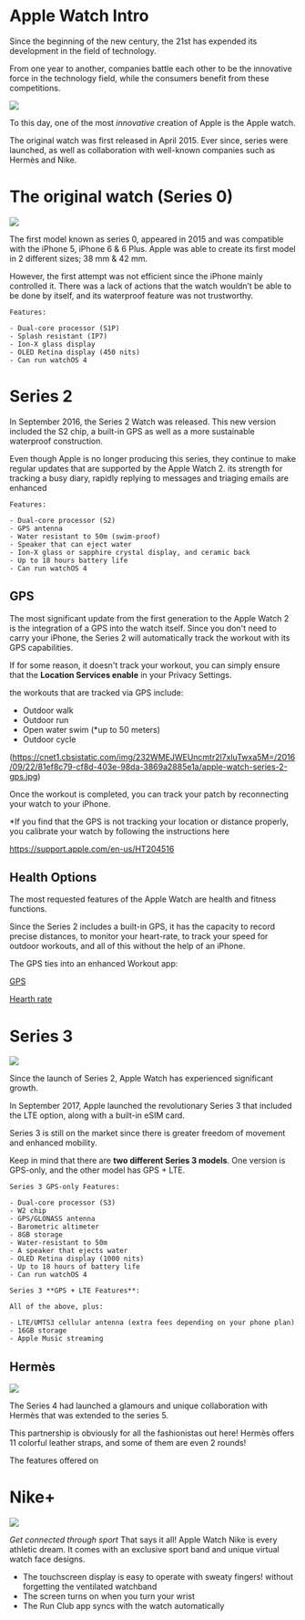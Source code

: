 
# Apple Watch Intro

Since the beginning of the new century, the 21st has expended its development in the field of technology. 

From one year to another, companies battle each other to be the innovative force in the technology field, while the consumers benefit from these competitions. 

![](https://9to5mac.com/wp-content/uploads/sites/6/2020/02/how-to-see-all-apple-watch-apps.jpeg?quality=82&strip=all&w=1600)

To this day, one of the most *innovative* creation of Apple is the Apple watch. 

The original watch was first released in April 2015. Ever since, series were launched, as well as collaboration with well-known companies such as Hermès and Nike. 

# The original watch (Series 0)

![](https://www.macobserver.com/wp-content/uploads/2017/12/compare-apple-watches-series-1-768x450.png)

The first model known as series 0, appeared in 2015 and was compatible with the iPhone 5, iPhone 6 & 6 Plus. Apple was able to create its first model in 2 different sizes; 38 mm & 42 mm. 

However, the first attempt was not efficient since the iPhone mainly controlled it. There was a lack of actions that the watch wouldn’t be able to be done by itself, and its waterproof feature was not trustworthy. 

``` 
Features:

- Dual-core processor (S1P)
- Splash resistant (IP7)
- Ion-X glass display
- OLED Retina display (450 nits)
- Can run watchOS 4

```

# Series 2

In September 2016, the Series 2 Watch was released. This new version included the S2 chip, a built-in GPS as well as a more sustainable waterproof construction. 

Even though Apple is no longer producing this series, they continue to make regular updates that are supported by the Apple Watch 2. its strength for tracking a busy diary, rapidly replying to messages and triaging emails are enhanced

```
Features:

- Dual-core processor (S2)
- GPS antenna
- Water resistant to 50m (swim-proof)
- Speaker that can eject water
- Ion-X glass or sapphire crystal display, and ceramic back
- Up to 18 hours battery life
- Can run watchOS 4

```
## GPS

The most significant update from the first generation to the Apple Watch 2 is the integration of a GPS into the watch itself. Since you don't need to carry your iPhone, the Series 2 will automatically track the workout with its GPS capabilities.

If for some reason, it doesn't track your workout, you can simply ensure that the **Location Services enable**  in your Privacy Settings. 

the workouts that are tracked via GPS include:

- Outdoor walk
- Outdoor run
- Open water swim (*up to 50 meters)
- Outdoor cycle

(https://cnet1.cbsistatic.com/img/232WMEJWEUncmtr2l7xluTwxa5M=/2016/09/22/81ef8c79-cf8d-403e-98da-3869a2885e1a/apple-watch-series-2-gps.jpg)

Once the workout is completed, you can track your patch by reconnecting your watch to your iPhone. 

*If you find that the GPS is not tracking your location or distance properly, you calibrate your watch by following the instructions here 

https://support.apple.com/en-us/HT204516

## Health Options

The most requested features of the Apple Watch are health and fitness functions. 

Since the Series 2 includes a built-in GPS, it has the capacity to record precise distances, to monitor your heart-rate, to track your speed for outdoor workouts, and all of this without the help of an iPhone.

The GPS ties into an enhanced Workout app:

[GPS](https://cdn.mos.cms.futurecdn.net/b84559893d298e0ca524b46d65f90961-768-80.jpg.webp)

[Hearth rate](https://cdn.mos.cms.futurecdn.net/be8df46df2c31a6964c4e82ab728b22f-768-80.jpg.webp)


# Series 3

![](https://www.macobserver.com/wp-content/uploads/2017/12/compare-apple-watches-series-3-768x450.png)

Since the launch of Series 2, Apple Watch has experienced significant growth. 

In September 2017, Apple launched the revolutionary Series 3 that included the LTE option, along with a built-in eSIM card.

Series 3 is still on the market since there is greater freedom of movement and enhanced mobility. 

Keep in mind that there are **two different Series 3 models**. One version is GPS-only, and the other model has GPS + LTE.

``` 
Series 3 GPS-only Features:

- Dual-core processor (S3)
- W2 chip
- GPS/GLONASS antenna
- Barometric altimeter
- 8GB storage
- Water-resistant to 50m
- A speaker that ejects water
- OLED Retina display (1000 nits)
- Up to 18 hours of battery life
- Can run watchOS 4

```

``` 
Series 3 **GPS + LTE Features**:

All of the above, plus:

- LTE/UMTS3 cellular antenna (extra fees depending on your phone plan)
- 16GB storage
- Apple Music streaming

``` 

## Hermès

![](https://store.storeimages.cdn-apple.com/4982/as-images.apple.com/is/apple-watch-hermes-og-202003?wid=600&hei=315&fmt=jpeg&qlt=95&op_usm=0.5,0.5&.v=1583365126198)

The Series 4  had launched a glamours and unique collaboration with Hermès that was extended to the series 5.

This partnership is obviously for all the fashionistas out here! Hermès offers 11 colorful leather straps, and some of them are even 2 rounds!

The features offered on 


# Nike+

![](https://store.storeimages.cdn-apple.com/4982/as-images.apple.com/is/MXR12_VW_34FR+watch-44-alum-silver-nc-nike5s_VW_34FR_WF_CO?wid=750&hei=712&trim=1,0&fmt=p-jpg&qlt=80&op_usm=0.5,0.5&.v=1583262350521,1590016244000)

*Get connected through sport* That says it all! Apple Watch Nike is every athletic dream. It comes with an exclusive sport band and unique virtual watch face designs. 

- The touchscreen display is easy to operate with sweaty fingers! without forgetting the ventilated watchband
- The screen turns on when you turn your wrist
- The Run Club app syncs with the watch automatically